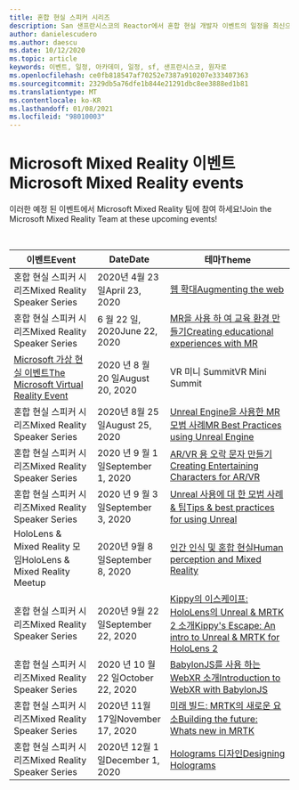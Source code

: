 ```yaml
---
title: 혼합 현실 스피커 시리즈
description: San 샌프란시스코의 Reactor에서 혼합 현실 개발자 이벤트의 일정을 최신으로 유지 합니다.
author: danielescudero
ms.author: daescu
ms.date: 10/12/2020
ms.topic: article
keywords: 이벤트, 일정, 아카데미, 일정, sf, 샌프란시스코, 원자로
ms.openlocfilehash: ce0fb818547af70252e7387a910207e333407363
ms.sourcegitcommit: 2329db5a76dfe1b844e21291dbc8ee3888ed1b81
ms.translationtype: MT
ms.contentlocale: ko-KR
ms.lasthandoff: 01/08/2021
ms.locfileid: "98010003"
---
```

# <a name="microsoft-mixed-reality-events"></a><span data-ttu-id="50b54-104">Microsoft Mixed Reality 이벤트</span><span class="sxs-lookup"><span data-stu-id="50b54-104">Microsoft Mixed Reality events</span></span>

<span data-ttu-id="50b54-105">이러한 예정 된 이벤트에서 Microsoft Mixed Reality 팀에 참여 하세요!</span><span class="sxs-lookup"><span data-stu-id="50b54-105">Join the Microsoft Mixed Reality Team at these upcoming events!</span></span>

<br>

|<span data-ttu-id="50b54-106">이벤트</span><span class="sxs-lookup"><span data-stu-id="50b54-106">Event</span></span>|<span data-ttu-id="50b54-107">Date</span><span class="sxs-lookup"><span data-stu-id="50b54-107">Date</span></span>|<span data-ttu-id="50b54-108">테마</span><span class="sxs-lookup"><span data-stu-id="50b54-108">Theme</span></span>|
|-------------|-------------|-----|
| <span data-ttu-id="50b54-109">혼합 현실 스피커 시리즈</span><span class="sxs-lookup"><span data-stu-id="50b54-109">Mixed Reality Speaker Series</span></span>|<span data-ttu-id="50b54-110">2020년 4월 23일</span><span class="sxs-lookup"><span data-stu-id="50b54-110">April 23, 2020</span></span>|[<span data-ttu-id="50b54-111">웹 확대</span><span class="sxs-lookup"><span data-stu-id="50b54-111">Augmenting the web</span></span>](https://channel9.msdn.com/Shows/Docs-Mixed-Reality/Augmenting-WebXR-Standards)|
| <span data-ttu-id="50b54-112">혼합 현실 스피커 시리즈</span><span class="sxs-lookup"><span data-stu-id="50b54-112">Mixed Reality Speaker Series</span></span>|<span data-ttu-id="50b54-113">6 월 22 일, 2020</span><span class="sxs-lookup"><span data-stu-id="50b54-113">June 22, 2020</span></span>|[<span data-ttu-id="50b54-114">MR을 사용 하 여 교육 환경 만들기</span><span class="sxs-lookup"><span data-stu-id="50b54-114">Creating educational experiences with MR</span></span>](https://channel9.msdn.com/Shows/Docs-Mixed-Reality/Educational-Experiences-in-MR)|
| [<span data-ttu-id="50b54-115">Microsoft 가상 현실 이벤트</span><span class="sxs-lookup"><span data-stu-id="50b54-115">The Microsoft Virtual Reality Event</span></span>](https://www.meetup.com/hololens-mr/events/272364822/)|<span data-ttu-id="50b54-116">2020 년 8 월 20 일</span><span class="sxs-lookup"><span data-stu-id="50b54-116">August 20, 2020</span></span>|<span data-ttu-id="50b54-117">VR 미니 Summit</span><span class="sxs-lookup"><span data-stu-id="50b54-117">VR Mini Summit</span></span>|
| <span data-ttu-id="50b54-118">혼합 현실 스피커 시리즈</span><span class="sxs-lookup"><span data-stu-id="50b54-118">Mixed Reality Speaker Series</span></span>|<span data-ttu-id="50b54-119">2020년 8월 25일</span><span class="sxs-lookup"><span data-stu-id="50b54-119">August 25, 2020</span></span>|[<span data-ttu-id="50b54-120">Unreal Engine을 사용한 MR 모범 사례</span><span class="sxs-lookup"><span data-stu-id="50b54-120">MR Best Practices using Unreal Engine</span></span>](https://channel9.msdn.com/Shows/Docs-Mixed-Reality/Tips-and-Best-Practices-for-using-UE4-in-MR)|
| <span data-ttu-id="50b54-121">혼합 현실 스피커 시리즈</span><span class="sxs-lookup"><span data-stu-id="50b54-121">Mixed Reality Speaker Series</span></span>|<span data-ttu-id="50b54-122">2020 년 9 월 1 일</span><span class="sxs-lookup"><span data-stu-id="50b54-122">September 1, 2020</span></span>|[<span data-ttu-id="50b54-123">AR/VR 용 오락 문자 만들기</span><span class="sxs-lookup"><span data-stu-id="50b54-123">Creating Entertaining Characters for AR/VR</span></span>](https://channel9.msdn.com/Shows/Docs-Mixed-Reality/Creating-Entertaining-Characters-for-Mixed-Reality)|
| <span data-ttu-id="50b54-124">혼합 현실 스피커 시리즈</span><span class="sxs-lookup"><span data-stu-id="50b54-124">Mixed Reality Speaker Series</span></span>|<span data-ttu-id="50b54-125">2020 년 9 월 3 일</span><span class="sxs-lookup"><span data-stu-id="50b54-125">September 3, 2020</span></span>|[<span data-ttu-id="50b54-126">Unreal 사용에 대 한 모범 사례 & 팁</span><span class="sxs-lookup"><span data-stu-id="50b54-126">Tips & best practices for using Unreal</span></span>](https://channel9.msdn.com/Shows/Docs-Mixed-Reality/Tips-and-Best-Practices-for-using-UE4-in-MR)|
| <span data-ttu-id="50b54-127">HoloLens & Mixed Reality 모임</span><span class="sxs-lookup"><span data-stu-id="50b54-127">HoloLens & Mixed Reality Meetup</span></span>|<span data-ttu-id="50b54-128">2020년 9월 8일</span><span class="sxs-lookup"><span data-stu-id="50b54-128">September 8, 2020</span></span>|[<span data-ttu-id="50b54-129">인간 인식 및 혼합 현실</span><span class="sxs-lookup"><span data-stu-id="50b54-129">Human perception and Mixed Reality</span></span>](https://channel9.msdn.com/Shows/Docs-Mixed-Reality/Human-Perception-and-Mixed-Reality)|
| <span data-ttu-id="50b54-130">혼합 현실 스피커 시리즈</span><span class="sxs-lookup"><span data-stu-id="50b54-130">Mixed Reality Speaker Series</span></span>|<span data-ttu-id="50b54-131">2020년 9월 22일</span><span class="sxs-lookup"><span data-stu-id="50b54-131">September 22, 2020</span></span>|[<span data-ttu-id="50b54-132">Kippy의 이스케이프: HoloLens의 Unreal & MRTK 2 소개</span><span class="sxs-lookup"><span data-stu-id="50b54-132">Kippy's Escape: An intro to Unreal & MRTK for HoloLens 2</span></span>]()|
| <span data-ttu-id="50b54-133">혼합 현실 스피커 시리즈</span><span class="sxs-lookup"><span data-stu-id="50b54-133">Mixed Reality Speaker Series</span></span>|<span data-ttu-id="50b54-134">2020 년 10 월 22 일</span><span class="sxs-lookup"><span data-stu-id="50b54-134">October 22, 2020</span></span>|[<span data-ttu-id="50b54-135">BabylonJS를 사용 하는 WebXR 소개</span><span class="sxs-lookup"><span data-stu-id="50b54-135">Introduction to WebXR with BabylonJS</span></span>](https://channel9.msdn.com/Shows/Docs-Mixed-Reality/Adding-Augmented-Reality-to-your-Typescript-Project)|
| <span data-ttu-id="50b54-136">혼합 현실 스피커 시리즈</span><span class="sxs-lookup"><span data-stu-id="50b54-136">Mixed Reality Speaker Series</span></span>|<span data-ttu-id="50b54-137">2020년 11월 17일</span><span class="sxs-lookup"><span data-stu-id="50b54-137">November 17, 2020</span></span>|[<span data-ttu-id="50b54-138">미래 빌드: MRTK의 새로운 요소</span><span class="sxs-lookup"><span data-stu-id="50b54-138">Building the future: Whats new in MRTK</span></span>](https://channel9.msdn.com/Shows/Docs-Mixed-Reality/Building-the-Future-Whats-New-in-the-Mixed-Reality-Toolkit)|
| <span data-ttu-id="50b54-139">혼합 현실 스피커 시리즈</span><span class="sxs-lookup"><span data-stu-id="50b54-139">Mixed Reality Speaker Series</span></span>|<span data-ttu-id="50b54-140">2020년 12월 1일</span><span class="sxs-lookup"><span data-stu-id="50b54-140">December 1, 2020</span></span>|[<span data-ttu-id="50b54-141">Holograms 디자인</span><span class="sxs-lookup"><span data-stu-id="50b54-141">Designing Holograms</span></span>]()|